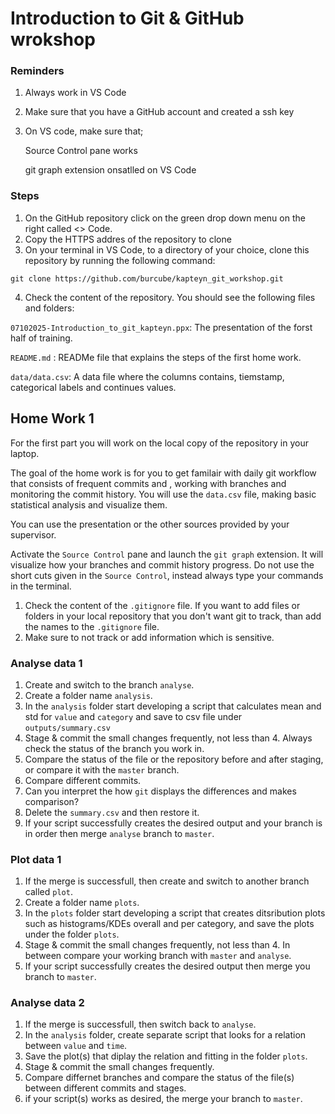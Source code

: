 # Introduction to Git & GitHub wrokshop 

### Reminders
1) Always work in VS Code
2) Make sure that you have a GitHub account and created a ssh key
3) On VS code, make sure that;

    Source Control pane works 

    git graph extension onsatlled on VS Code

### Steps
1) On the GitHub repository click on the green drop down menu on the right called <> Code.
2) Copy the HTTPS addres of the repository to clone
3) On your terminal in VS Code, to a directory of your choice, clone this repository by running the following command:

`git clone https://github.com/burcube/kapteyn_git_workshop.git`

4) Check the content of the repository. You should see the following files and folders:

`07102025-Introduction_to_git_kapteyn.ppx`: The presentation of the forst half of training.

`README.md` : READMe file that explains the steps of the first home work.

`data/data.csv`: A data file where the columns contains, tiemstamp, categorical labels and continues values.  


## Home Work 1

For the first part you will work on the local copy of the repository in your laptop.

The goal of the home work is for you to get familair with daily git workflow that consists of frequent commits and , working with branches and monitoring the commit history. You will use the `data.csv` file, making basic statistical analysis and visualize them. 

You can use the presentation or the other sources provided by your supervisor.

Activate the `Source Control` pane and launch the `git graph` extension. It will visualize how your branches and commit history progress. Do not use the short cuts given in the `Source Control`, instead always type your commands in the terminal.

1) Check the content of the `.gitignore` file. If you want to add files or folders in your local repository that you don't want git to track, than add the names to the `.gitignore` file.
2) Make sure to not track or add information which is sensitive.

### Analyse data 1

1) Create and switch to the branch `analyse`.
2) Create a folder name `analysis`. 
3) In the `analysis` folder start developing a script that calculates mean and std for `value` and `category` and save to csv file under `outputs/summary.csv` 
4) Stage & commit the small changes frequently, not less than 4. Always check the status of the branch you work in.
5) Compare the status of the file or the repository before and after staging, or compare it with the `master` branch.
6) Compare different commits.
7) Can you interpret the how `git` displays the differences and makes comparison?
8) Delete the `summary.csv` and then restore it.
9) If your script successfully creates the desired output and your branch is in order then merge `analyse` branch to `master`.

### Plot data 1

1) If the merge is successfull, then create and switch to another branch called `plot`.
2) Create a folder name `plots`. 
3) In the `plots` folder start developing a script that creates ditsribution plots such as histograms/KDEs overall and per category, and save the plots under the folder `plots`.
4) Stage & commit the small changes frequently, not less than 4. In between compare your working branch with `master` and `analyse`.
5) If your script successfully creates the desired output then merge you branch to `master`.

### Analyse data 2

1) If the merge is successfull, then switch back to `analyse`.
2) In the `analysis` folder, create separate script that looks for a relation between `value` and `time`.
3) Save the plot(s) that diplay the relation and fitting in the folder `plots`. 
4) Stage & commit the small changes frequently. 
5) Compare differnet branches and compare the status of the file(s) between different commits and stages.
6) if your script(s) works as desired, the merge your branch to `master`.






